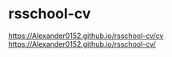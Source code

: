 # rsschool-cv
https://Alexander0152.github.io/rsschool-cv/cv
https://Alexander0152.github.io/rsschool-cv/
